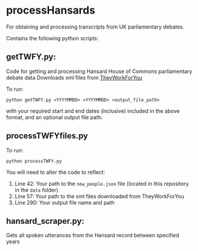 # processHansards

For obtaining and processing transcripts from UK parliamentary debates. 

Contains the following python scripts:

## getTWFY.py:
Code for getting and processing Hansard House of Commons parliamentary debate data
Downloads xml files from [TheyWorkForYou](https://www.theyworkforyou.com/)

To run:

`python getTWFY.py <YYYYMMDD> <YYYYMMDD> <output_file_path>`

with your required start and end dates (inclusive) included in the above format, and an optional output file path. 

## processTWFYfiles.py

To run:

`python processTWFY.py`

You will need to alter the code to reflect:
1. Line 42: Your path to the `new_people.json` file  (located in this repository in the `data` folder)
2. Line 57: Your path to the xml files downloaded from TheyWorkForYou
3. Line 290: Your output file name and path


## hansard_scraper.py:

Gets all spoken utterances from the Hansard record between specified years 
